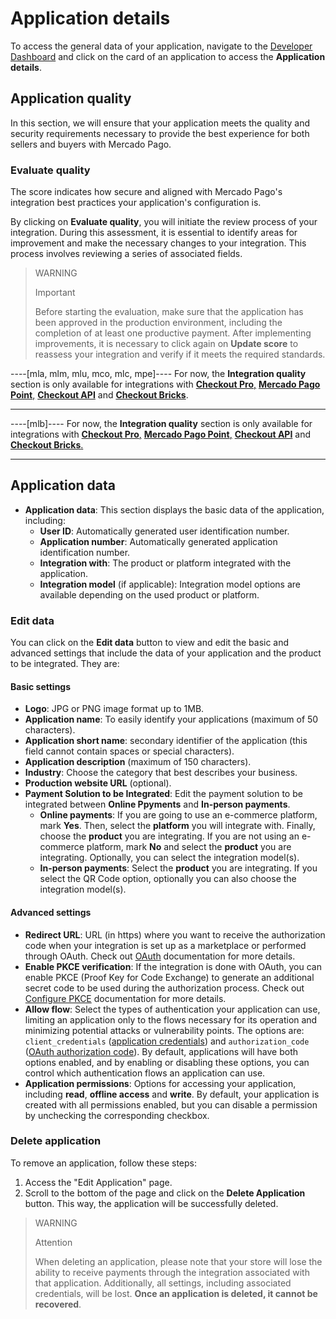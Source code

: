 # Application details

To access the general data of your application, navigate to the [Developer Dashboard](/developers/panel/app) and click on the card of an application to access the **Application details**.

## Application quality

In this section, we will ensure that your application meets the quality and security requirements necessary to provide the best experience for both sellers and buyers with Mercado Pago.

### Evaluate quality

The score indicates how secure and aligned with Mercado Pago's integration best practices your application's configuration is.

By clicking on **Evaluate quality**, you will initiate the review process of your integration. During this assessment, it is essential to identify areas for improvement and make the necessary changes to your integration. This process involves reviewing a series of associated fields.

> WARNING
>
> Important
>
> Before starting the evaluation, make sure that the application has been approved in the production environment, including the completion of at least one productive payment. After implementing improvements, it is necessary to click again on **Update score** to reassess your integration and verify if it meets the required standards.

----[mla, mlm, mlu, mco, mlc, mpe]----
For now, the **Integration quality** section is only available for integrations with [**Checkout Pro**,](/developers/en/docs/checkout-pro/landing) [**Mercado Pago Point**,](/developers/en/docs/mp-point/landing) [**Checkout API**](/developers/en/docs/checkout-api/landing) and [**Checkout Bricks**](/developers/en/docs/checkout-bricks/landing).

------------
----[mlb]----
For now, the **Integration quality** section is only available for integrations with [**Checkout Pro**,](/developers/en/docs/checkout-pro/landing) [**Mercado Pago Point**,](/developers/en/docs/mp-point/landing) [**Checkout API**](/developers/en/docs/checkout-api/landing) and [**Checkout Bricks**.](/developers/en/docs/checkout-bricks/landing)

------------

## Application data

* **Application data**: This section displays the basic data of the application, including:
  - **User ID**: Automatically generated user identification number.
  - **Application number**: Automatically generated application identification number.
  - **Integration with**: The product or platform integrated with the application.
  - **Integration model** (if applicable): Integration model options are available depending on the used product or platform.

### Edit data

You can click on the **Edit data** button to view and edit the basic and advanced settings that include the data of your application and the product to be integrated. They are:

#### Basic settings

* **Logo**: JPG or PNG image format up to 1MB.
* **Application name**: To easily identify your applications (maximum of 50 characters).
* **Application short name**: secondary identifier of the application (this field cannot contain spaces or special characters).
* **Application description** (maximum of 150 characters).
* **Industry**: Choose the category that best describes your business.
* **Production website URL** (optional).
* **Payment Solution to be Integrated**: Edit the payment solution to be integrated between **Online Ppyments** and **In-person payments**.
  - **Online payments**: If you are going to use an e-commerce platform, mark **Yes**. Then, select the **platform** you will integrate with. Finally, choose the **product** you are integrating. If you are not using an e-commerce platform, mark **No** and select the **product** you are integrating. Optionally, you can select the integration model(s).
  - **In-person payments**: Select the **product** you are integrating. If you select the QR Code option, optionally you can also choose the integration model(s).

#### Advanced settings

* **Redirect URL**: URL (in https) where you want to receive the authorization code when your integration is set up as a marketplace or performed through OAuth. Check out [OAuth](/developers/en/docs/security/oauth/introduction) documentation for more details.
* **Enable PKCE verification**: If the integration is done with OAuth, you can enable PKCE (Proof Key for Code Exchange) to generate an additional secret code to be used during the authorization process.  Check out [Configure PKCE](/developers/en/docs/security/oauth/creation#bookmark_configure_pkce) documentation for more details.
* **Allow flow**: Select the types of authentication your application can use, limiting an application only to the flows necessary for its operation and minimizing potential attacks or vulnerability points. The options are: `client_credentials` ([application credentials](/developers/en/guides/additional-content/your-integrations/credentials)) and `authorization_code` ([OAuth authorization code](/developers/en/docs/security/oauth/introduction)). By default, applications will have both options enabled, and by enabling or disabling these options, you can control which authentication flows an application can use.
* **Application permissions**: Options for accessing your application, including **read**, **offline access** and **write**. By default, your application is created with all permissions enabled, but you can disable a permission by unchecking the corresponding checkbox.

### Delete application

To remove an application, follow these steps:

1. Access the "Edit Application" page.
2. Scroll to the bottom of the page and click on the **Delete Application** button.
This way, the application will be successfully deleted.

> WARNING
>
> Attention
>
> When deleting an application, please note that your store will lose the ability to receive payments through the integration associated with that application. Additionally, all settings, including associated credentials, will be lost. **Once an application is deleted, it cannot be recovered**.